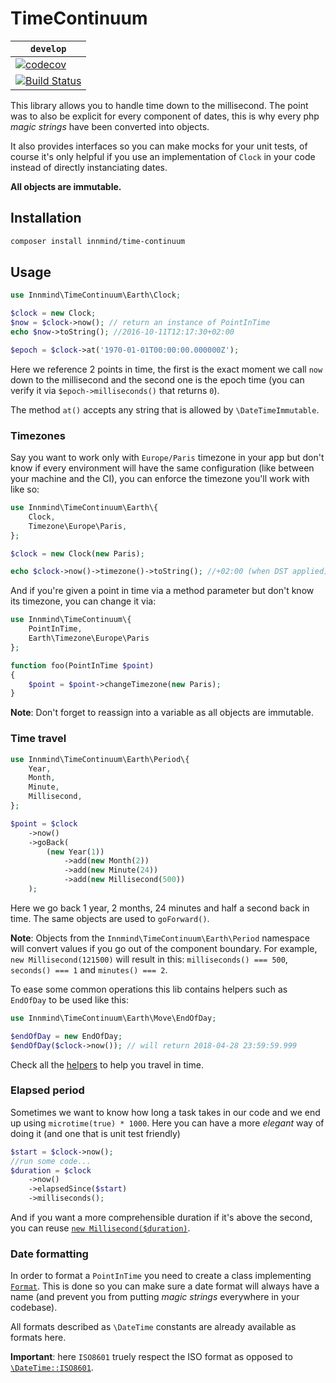 # TimeContinuum

|  `develop` |
|------------|
| [![codecov](https://codecov.io/gh/Innmind/TimeContinuum/branch/develop/graph/badge.svg)](https://codecov.io/gh/Innmind/TimeContinuum) |
| [![Build Status](https://travis-ci.org/Innmind/TimeContinuum.svg?branch=develop)](https://travis-ci.org/Innmind/TimeContinuum) |

This library allows you to handle time down to the millisecond. The point was to also be explicit for every component of dates, this is why every php _magic strings_ have been converted into objects.

It also provides interfaces so you can make mocks for your unit tests, of course it's only helpful if you use an implementation of `Clock` in your code instead of directly instanciating dates.

**All objects are immutable.**

## Installation

```sh
composer install innmind/time-continuum
```

## Usage

```php
use Innmind\TimeContinuum\Earth\Clock;

$clock = new Clock;
$now = $clock->now(); // return an instance of PointInTime
echo $now->toString(); //2016-10-11T12:17:30+02:00

$epoch = $clock->at('1970-01-01T00:00:00.000000Z');
```

Here we reference 2 points in time, the first is the exact moment we call `now` down to the millisecond and the second one is the epoch time (you can verify it via `$epoch->milliseconds()` that returns `0`).

The method `at()` accepts any string that is allowed by `\DateTimeImmutable`.

### Timezones

Say you want to work only with `Europe/Paris` timezone in your app but don't know if every environment will have the same configuration (like between your machine and the CI), you can enforce the timezone you'll work with like so:

```php
use Innmind\TimeContinuum\Earth\{
    Clock,
    Timezone\Europe\Paris,
};

$clock = new Clock(new Paris);

echo $clock->now()->timezone()->toString(); //+02:00 (when DST applied), otherwise +01:00
```

And if you're given a point in time via a method parameter but don't know its timezone, you can change it via:

```php
use Innmind\TimeContinuum\{
    PointInTime,
    Earth\Timezone\Europe\Paris
};

function foo(PointInTime $point)
{
    $point = $point->changeTimezone(new Paris);
}
```

**Note**: Don't forget to reassign into a variable as all objects are immutable.

### Time travel

```php
use Innmind\TimeContinuum\Earth\Period\{
    Year,
    Month,
    Minute,
    Millisecond,
};

$point = $clock
    ->now()
    ->goBack(
        (new Year(1))
            ->add(new Month(2))
            ->add(new Minute(24))
            ->add(new Millisecond(500))
    );
```

Here we go back 1 year, 2 months, 24 minutes and half a second back in time. The same objects are used to `goForward()`.

**Note**: Objects from the `Innmind\TimeContinuum\Earth\Period` namespace will convert values if you go out of the component boundary. For example, `new Millisecond(121500)` will result in this: `milliseconds() === 500`, `seconds() === 1` and `minutes() === 2`.

To ease some common operations this lib contains helpers such as `EndOfDay` to be used like this:

```php
use Innmind\TimeContinuum\Earth\Move\EndOfDay;

$endOfDay = new EndOfDay;
$endOfDay($clock->now()); // will return 2018-04-28 23:59:59.999
```

Check all the [helpers](src/Earth/Move/) to help you travel in time.

### Elapsed period

Sometimes we want to know how long a task takes in our code and we end up using `microtime(true) * 1000`. Here you can have a more _elegant_ way of doing it (and one that is unit test friendly)

```php
$start = $clock->now();
//run some code...
$duration = $clock
    ->now()
    ->elapsedSince($start)
    ->milliseconds();
```

And if you want a more comprehensible duration if it's above the second, you can reuse [`new Millisecond($duration)`](src/Earth/Period/Millisecond.php).

### Date formatting

In order to format a `PointInTime` you need to create a class implementing [`Format`](src/Format.php). This is done so you can make sure a date format will always have a name (and prevent you from putting _magic strings_ everywhere in your codebase).

All formats described as `\DateTime` constants are already available as formats here.

**Important**: here `ISO8601` truely respect the ISO format as opposed to [`\DateTime::ISO8601`](http://us1.php.net/manual/en/class.datetime.php#datetime.constants.iso8601).
